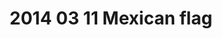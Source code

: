 ---
layout: blog
title: 2014 03 11 Mexican flag
category: blog
lat: 47.60293
lng: -122.30841
altitude: 91.89
image: https://s3-us-west-2.amazonaws.com/worldcup14/2014-03-11 16:32:27 PDT.jpg
observation: 20140311163227PDT
---